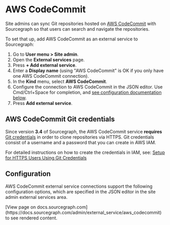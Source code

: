 # AWS CodeCommit

Site admins can sync Git repositories hosted on [AWS CodeCommit](https://aws.amazon.com/codecommit/) with Sourcegraph so that users can search and navigate the repositories.

To set that up, add AWS CodeCommit as an external service to Sourcegraph:

1. Go to **User menu > Site admin**.
1. Open the **External services** page.
1. Press **+ Add external service**.
1. Enter a **Display name** (using "AWS CodeCommit" is OK if you only have one AWS CodeCommit connection).
1. In the **Kind** menu, select **AWS CodeCommit**.
1. Configure the connection to AWS CodeCommit in the JSON editor. Use Cmd/Ctrl+Space for completion, and [see configuration documentation below](aws_codecommit.md#configuration).
1. Press **Add external service**.

## AWS CodeCommit Git credentials

Since version **3.4** of Sourcegraph, the AWS CodeCommit service **requires** [Git credentials](https://docs.aws.amazon.com/IAM/latest/UserGuide/id_credentials_ssh-keys.html#git-credentials-code-commit) in order to clone repositories via HTTPS. Git credentials consist of a username and a password that you can create in AWS IAM. 

For detailed instructions on how to create the credentials in IAM, see: [Setup for HTTPS Users Using Git Credentials](https://docs.aws.amazon.com/codecommit/latest/userguide/setting-up-gc.html)

## Configuration

AWS CodeCommit external service connections support the following configuration options, which are specified in the JSON editor in the site admin external services area.

<div markdown-func=jsonschemadoc jsonschemadoc:path="admin/external_service/aws_codecommit.schema.json">[View page on docs.sourcegraph.com](https://docs.sourcegraph.com/admin/external_service/aws_codecommit) to see rendered content.</div>
